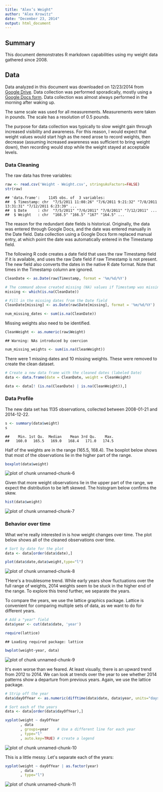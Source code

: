 ```yaml
---
title: "Alex’s Weight"
author: "Alex Krowitz"
date: "December 23, 2014"
output: html_document
---
```


## Summary

This document demonstrates R markdown capabilities using my weight data gathered since 2008.

## Data

Data analyzed in this document was downloaded on 12/23/2014 from [Google Drive](https://docs.google.com/spreadsheet/pub?key=0Am9Zu_A32sZHdERNQWFxSUROTlV6SGd5WnkzMzRlb2c&output=html).
Data collection was performed sporadically, mostly using a [Google Docs form](https://docs.google.com/forms/d/1nx-yt3DvgvYYp6cmzDEz2yV_M3lECKBZwB8gUgKhUIc/viewform).
Data collection was almost always performed in the morning after waking up. 

The same scale was used for all measurements. Measurements were taken in pounds. The scale has a resolution of 0.5 pounds.

The purpose for data collection was typically to slow weight gain through increased visibility and awareness. For this reason, I would expect that weight values would start high as the need arose to record weights, then decrease (assuming increased awareness was sufficient to bring weight down), then recording would stop while the weight stayed at acceptable levels.

### Data Cleaning

The raw data has three variables:


```r
raw <- read.csv('Weight - Weight.csv', stringsAsFactors=FALSE)
str(raw)
```

```
## 'data.frame':	1145 obs. of  3 variables:
##  $ Timestamp: chr  "7/5/2011 11:08:26" "7/6/2011 9:21:32" "7/8/2011 13:31:31" "7/12/2011 6:23:39" ...
##  $ Date     : chr  "7/5/2011" "7/6/2011" "7/8/2011" "7/12/2011" ...
##  $ Weight   : chr  "168.5" "166.5" "167" "164.5" ...
```

The reason for the redundant date fields is historical. Originally, the data was entered through Google Docs, and the date was entered manually in the Date field. Data collection using a Google Docs form replaced manual entry, at which point the date was automatically entered in the Timestamp field.

The following R code creates a date field that uses the raw Timestamp field if it is available, and uses the raw Date field if raw Timestamp is not present. The new field also converts the dates in the native R date format. Note that times in the Timestamp column are ignored.


```r
CleanDate <- as.Date(raw$Timestamp, format = '%m/%d/%Y')

# The command above created missing (NA) values if Timestamp was missing. 
missing <- which(is.na(CleanDate))

# Fill in the missing dates from the Date field
CleanDate[missing] <- as.Date(raw$Date[missing], format = '%m/%d/%Y')

num_missing_dates <- sum(is.na(CleanDate))
```

Missing weights also need to be identified.


```r
CleanWeight <- as.numeric(raw$Weight)
```

```
## Warning: NAs introduced by coercion
```

```r
num_missing_weights <- sum(is.na(CleanWeight))
```

There were 1 missing dates and 10 missing weights. These were removed to create the clean dataset.


```r
# Create a new data frame with the cleaned dates (labeled Date)
data <- data.frame(date = CleanDate, weight = CleanWeight)

data <- data[! (is.na(CleanDate) | is.na(CleanWeight)),]
```

### Data Profile

The new data set has 1135 observations, collected between 2008-01-21 and 2014-12-22.



```r
s <- summary(data$weight)
s
```

```
##    Min. 1st Qu.  Median    Mean 3rd Qu.    Max. 
##   160.0   165.5   169.0   168.4   171.0   174.5
```

Half of the weights are in the range (165.5, 168.4). The boxplot below shows that most of the observations lie in the higher part of the range.


```r
boxplot(data$weight)
```

![plot of chunk unnamed-chunk-6](figure/unnamed-chunk-6-1.png) 

Given that more weight observations lie in the upper part of the range, we expect the distribution to be left skewed. The histogram below confirms the skew.


```r
hist(data$weight)
```

![plot of chunk unnamed-chunk-7](figure/unnamed-chunk-7-1.png) 


### Behavior over time

What we're really interested in is how weight changes over time. The plot below shows all of the cleaned observations over time.


```r
# Sort by date for the plot
data <- data[order(data$date),]

plot(data$date,data$weight,type="l")
```

![plot of chunk unnamed-chunk-8](figure/unnamed-chunk-8-1.png) 

THere's a troublesome trend. While early years show fluctuations over the full range of weights, 2014 weights seem to be stuck in the higher end of the range. To explore this trend further, we separate the years.

To compare the years, we use the lattice graphics package. Lattice is convenient for comparing multiple sets of data, as we want to do for different years.


```r
# Add a "year" field
data$year <- cut(data$date, 'year')

require(lattice)
```

```
## Loading required package: lattice
```

```r
bwplot(weight~year, data)
```

![plot of chunk unnamed-chunk-9](figure/unnamed-chunk-9-1.png) 

It's even worse than we feared. At least visually, there is an upward trend from 2012 to 2014. We can look at trends over the year to see whether 2014 patterns show a departure from previous years. Again, we use the lattice package.


```r
# Strip off the year
data$dayOfYear <- as.numeric(difftime(data$date, data$year, units="days"))

# Sort each of the years
data <- data[order(data$dayOfYear),]

xyplot(weight ~ dayOfYear
       , data
       , groups=year    # Use a different line for each year
       , type="l"
       , auto.key=TRUE) # create a legend
```

![plot of chunk unnamed-chunk-10](figure/unnamed-chunk-10-1.png) 

This is a little messy. Let's separate each of the years:


```r
xyplot(weight ~ dayOfYear | as.factor(year)
       , data
       , type="l")
```

![plot of chunk unnamed-chunk-11](figure/unnamed-chunk-11-1.png) 

